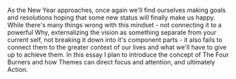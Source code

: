 As the New Year approaches, once again we'll find ourselves making goals and resolutions hoping that some new status will finally make us happy. While there's many things wrong with this mindset - not connecting it to a powerful Why, externalizing the vision as something separate from your current self, not breaking it down into it's component parts - it also fails to connect them to the greater context of our lives and what we'll have to give up to achieve them. In this essay I plan to introduce the concept of The Four Burners and how Themes can direct focus and attention, and ultimately Action.
